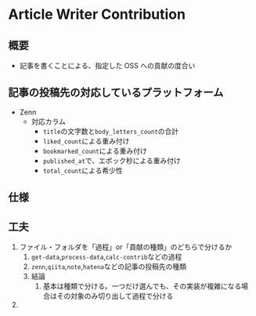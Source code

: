 # Article Writer Contribution

## 概要

- 記事を書くことによる、指定した OSS への貢献の度合い

## 記事の投稿先の対応しているプラットフォーム

- Zenn
  - 対応カラム
    - `title`の文字数と`body_letters_count`の合計
    - `liked_count`による重み付け
    - `bookmarked_count`による重み付け
    - `published_at`で、エポック秒による重み付け
    - `total_count`による希少性

## 仕様

## 工夫

1. ファイル・フォルダを「過程」or「貢献の種類」のどちらで分けるか
   1. `get-data`,`process-data`,`calc-contrib`などの過程
   2. `zenn`,`qiita`,`note`,`hatena`などの記事の投稿先の種類
   3. 結論
      1. 基本は種類で分ける。一つだけ選んでも、その実装が複雑になる場合はその対象のみ切り出して過程で分ける
2.
